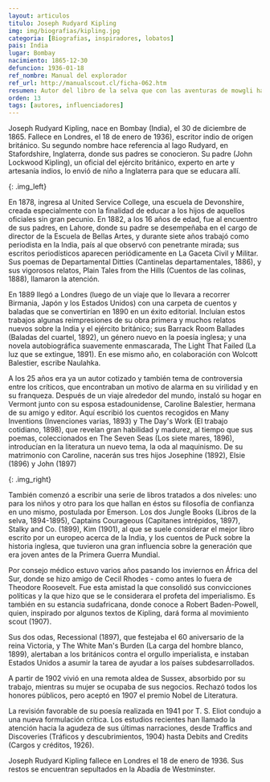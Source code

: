 ```yaml
---
layout: articulos
titulo: Joseph Rudyard Kipling
img: img/biografias/kipling.jpg
categoria: [Biografias, inspiradores, lobatos]
pais: India
lugar: Bombay
nacimiento: 1865-12-30
defuncion: 1936-01-18
ref_nombre: Manual del explorador
ref_url: http://manualscout.cl/ficha-062.htm
resumen: Autor del libro de la selva que con las aventuras de mowgli ha inspirado a muchas generaciones de lobatos.
orden: 13
tags: [autores, influenciadores]
---
```

Joseph Rudyard Kipling, nace en Bombay (India), el 30 de diciembre de 1865. Fallece en Londres, el 18 de enero de 1936), escritor indio de origen británico. Su segundo nombre hace referencia al lago Rudyard, en Stafordshire, Inglaterra, donde sus padres se conocieron. Su padre (John Lockwood Kipling), un oficial del ejército británico, experto en arte y artesanía indios, lo envió de niño a Inglaterra para que se educara allí.

<amp-img src="{{site.baseurl}}/img/biografias/kipling1.jpg" width="320" height="391" alt="Joseph Rudyard Kipling" layout="fixed"></amp-img>
{: .img_left}

En 1878, ingresa al United Service College, una escuela de Devonshire, creada especialmente con la finalidad de educar a los hijos de aquellos oficiales sin gran pecunio. En 1882, a los 16 años de edad, fue al encuentro de sus padres, en Lahore, donde su padre se desempeñaba en el cargo de director de la Escuela de Bellas Artes, y durante siete años trabajó como periodista en la India, país al que observó con penetrante mirada; sus escritos periodísticos aparecen periódicamente en La Gaceta Civil y Militar. Sus poemas de Departamental Ditties (Cantinelas departamentales, 1886), y sus vigorosos relatos, Plain Tales from the Hills (Cuentos de las colinas, 1888), llamaron la atención.

En 1889 llegó a Londres (luego de un viaje que lo llevara a recorrer Birmania, Japón y los Estados Unidos) con una carpeta de cuentos y baladas que se convertirían en 1890 en un éxito editorial. Incluían estos trabajos algunas reimpresiones de su obra primera y muchos relatos nuevos sobre la India y el ejército británico; sus Barrack Room Ballades (Baladas del cuartel, 1892), un género nuevo en la poesía inglesa; y una novela autobiográfica suavemente enmascarada, The Light That Failed (La luz que se extingue, 1891). En ese mismo año, en colaboración con Wolcott Balestier, escribe Naulahka.

A los 25 años era ya un autor cotizado y también tema de controversia entre los críticos, que encontraban un motivo de alarma en su virilidad y en su franqueza. Después de un viaje alrededor del mundo, instaló su hogar en Vermont junto con su esposa estadounidense, Caroline Balestier, hermana de su amigo y editor. Aquí escribió los cuentos recogidos en Many Inventions (Invenciones varias, 1893) y The Day's Work (El trabajo cotidiano, 1898), que revelan gran habilidad y madurez, al tiempo que sus poemas, coleccionados en The Seven Seas (Los siete mares, 1896), introducían en la literatura un nuevo tema, la oda al maquinismo. De su matrimonio con Caroline, nacerán sus tres hijos Josephine (1892), Elsie (1896) y John (1897)

<amp-img src="{{site.baseurl}}/img/biografias/kipling2.jpg" width="320" height="403" alt="El Libro de la Selva" layout="fixed"></amp-img>
{: .img_right}

También comenzó a escribir una serie de libros tratados a dos niveles: uno para los niños y otro para los que hallan en éstos su filosofía de confianza en uno mismo, postulada por Emerson. Los dos Jungle Books (Libros de la selva, 1894-1895), Captains Courageous (Capitanes intrépidos, 1897), Stalky and Co. (1899), Kim (1901), al que se suele considerar el mejor libro escrito por un europeo acerca de la India, y los cuentos de Puck sobre la historia inglesa, que tuvieron una gran influencia sobre la generación que era joven antes de la Primera Guerra Mundial.

Por consejo médico estuvo varios años pasando los inviernos en África del Sur, donde se hizo amigo de Cecil Rhodes - como antes lo fuera de Theodore Roosevelt. Fue esta amistad la que consolidó sus convicciones políticas y la que hizo que se le considerara el profeta del imperialismo. Es también en su estancia sudafricana, donde conoce a Robert Baden-Powell, quien, inspirado por algunos textos de Kipling, dará forma al movimiento scout (1907).

Sus dos odas, Recessional (1897), que festejaba el 60 aniversario de la reina Victoria, y The White Man's Burden (La carga del hombre blanco, 1899), alertaban a los británicos contra el orgullo imperialista, e instaban Estados Unidos a asumir la tarea de ayudar a los países subdesarrollados.

A partir de 1902 vivió en una remota aldea de Sussex, absorbido por su trabajo, mientras su mujer se ocupaba de sus negocios. Rechazó todos los honores públicos, pero aceptó en 1907 el premio Nobel de Literatura.

La revisión favorable de su poesía realizada en 1941 por T. S. Eliot condujo a una nueva formulación crítica. Los estudios recientes han llamado la atención hacia la agudeza de sus últimas narraciones, desde Traffics and Discoveries (Tráficos y descubrimientos, 1904) hasta Debits and Credits (Cargos y créditos, 1926).

Joseph Rudyard Kipling fallece en Londres el 18 de enero de 1936. Sus restos se encuentran sepultados en la Abadía de Westminster.